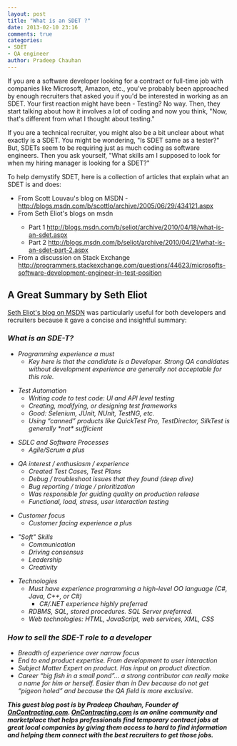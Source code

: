 ```yaml
---
layout: post
title: "What is an SDET ?"
date: 2013-02-10 23:16
comments: true
categories:
- SDET
- QA engineer
author: Pradeep Chauhan
---
```

<p>
If you are a software developer looking for a contract or full-time job with companies like Microsoft, Amazon, etc., you've probably been approached by enough recruiters that asked you if you'd be interested in working as an SDET. Your first reaction might have been - Testing? No way. <!-- More --> Then, they start talking about how it involves a lot of coding and now you think, "Now, that's different from what I thought about testing."
</p>

<p>
If you are a technical recruiter, you might also be a bit unclear about what exactly is a SDET.  You might be wondering, "Is SDET same as a tester?"  But, SDETs seem to be requiring just as much coding as software engineers.  Then you ask yourself, "What skills am I supposed to look for when my hiring manager is looking for a SDET?"
</p>
 
<p>
To help demystify SDET, here is a collection of articles that explain what an SDET is and does:
</p>

<ul> 
  <li>
    From Scott Louvau's blog on MSDN - <a href="http://blogs.msdn.com/b/scottlo/archive/2005/06/29/434121.aspx">http://blogs.msdn.com/b/scottlo/archive/2005/06/29/434121.aspx</a>
  </li>
 
  <li>From Seth Eliot's blogs on msdn</li>
  <ul>
    <li>Part 1 <a href="http://blogs.msdn.com/b/seliot/archive/2010/04/18/what-is-an-sdet.aspx">http://blogs.msdn.com/b/seliot/archive/2010/04/18/what-is-an-sdet.aspx</a></li>
    <li>Part 2 <a href="http://blogs.msdn.com/b/seliot/archive/2010/04/21/what-is-an-sdet-part-2.aspx">http://blogs.msdn.com/b/seliot/archive/2010/04/21/what-is-an-sdet-part-2.aspx</a></li>
  </ul>

  <li>From a discussion on Stack Exchange <a href="http://programmers.stackexchange.com/questions/44623/microsofts-software-development-engineer-in-test-position">http://programmers.stackexchange.com/questions/44623/microsofts-software-development-engineer-in-test-position</a>
  </li>
</ul>

<h2>A Great Summary by Seth Eliot</h2>
<p>
<a href="http://blogs.msdn.com/b/seliot/archive/2010/04/21/what-is-an-sdet-part-2.aspx">Seth Eliot's blog on MSDN</a> was particularly useful for both developers and recruiters because it gave a concise and insightful summary:
</p>

<em>
<h3>What is an SDE-T?</h3>
<ul>
  <li>Programming experience a must
  <ul>
    <li>Key here is that the candidate is a Developer. Strong QA candidates without development experience are generally not acceptable for this role.</li>
  </ul>
  </li>
</ul>
<ul>
  <li>Test Automation
    <ul>
      <li>Writing code to test code: UI and API level testing</li>
    </ul>
    <ul>
    <li>Creating, modifying, or designing test frameworks</li>
    </ul>
    <ul>
      <li>Good: Selenium, JUnit, NUnit, TestNG, etc.</li>
    </ul>
    <ul>
      <li>Using &ldquo;canned&rdquo; products like QuickTest Pro, TestDirector, SilkTest is generally *not* sufficient</li>
    </ul>
  </li>
</ul>
<ul>
  <li>SDLC and Software Processes
    <ul>
      <li>Agile/Scrum a plus</li>
    </ul>
  </li>
</ul>
<ul>
  <li>QA interest / enthusiasm / experience
    <ul>
      <li>Created Test Cases, Test Plans</li>
      <li>Debug / troubleshoot issues that they found (deep dive)</li>
      <li>Bug reporting / triage / prioritization</li>
      <li>Was responsible for guiding quality on production release</li>
      <li>Functional, load, stress, user interaction testing</li>
    </ul>
  </li>
</ul>
<ul>
  <li>Customer focus
    <ul>
      <li>Customer facing experience a plus</li>
    </ul>
  </li>
</ul>
<ul>
  <li>"Soft" Skills 
    <ul>
      <li>Communication </li>
      <li>Driving consensus </li>
      <li>Leadership </li>
      <li>Creativity</li>
    </ul>
  </li>
</ul>
<ul>
  <li>Technologies 
    <ul>
      <li>Must have experience programming a high-level OO language (C#, Java, C++, or C#) 
        <ul>
          <li>C#/.NET experience highly preferred</li>
        </ul>
      </li>
    </ul>
    <ul>
      <li>RDBMS, SQL, stored procedures. SQL Server preferred. </li>
      <li>Web technologies: HTML, JavaScript, web services, XML, CSS</li>
    </ul>
  </li>
</ul>
<h3>How to sell the SDE-T role to a developer</h3>
<ul>
  <li>Breadth of experience over narrow focus </li>
  <li>End to end product expertise. From development to user interaction </li>
  <li>Subject Matter Expert on product. Has input on product direction. </li>
  <li>Career &ldquo;big fish in a small pond&rdquo;&hellip; a strong contributor can really make a name for him or herself. Easier than in Dev because do not get &ldquo;pigeon holed&rdquo; and because the QA field is more exclusive.</li>
</ul>
</em>

<p><strong><em>This guest blog post is by Pradeep Chauhan, Founder of <a href="http://www.oncontracting.com">OnContracting.com</a>.
<a href="http://www.oncontracting.com">OnContracting.com</a> is an online community and marketplace that helps professionals find temporary contract jobs at great local companies by giving them access to hard to find information and helping them connect with the best recruiters to get those jobs.
</em></strong></a>



